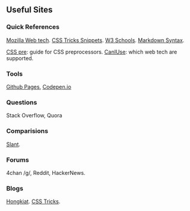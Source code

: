 ## Useful Sites

<!--[GitHub](https://github.com/)-->

### Quick References
[Mozilla Web tech](https://developer.mozilla.org/en-US/docs/Web). [CSS Tricks Snippets](https://css-tricks.com/snippets/css/). [W3 Schools](https://www.w3schools.com/tags/default.asp). [Markdown Syntax](http://daringfireball.net/projects/markdown/syntax). 

[CSS pre](https://csspre.com/): guide for CSS preprocessors. [CanIUse](https://caniuse.com/): which web tech are supported. 


### Tools
[Github Pages](https://pages.github.com/), [Codepen.io](https://codepen.io/)

<!--[Codenvy.io](https://codenvy.io/). [Git & Codenvy](https://codenvy.com/docs/user-guide/git-svn/index.html).-->

### Questions
Stack Overflow, Quora

### Comparisions
[Slant](https://www.slant.co/).

### Forums
4chan /g/, Reddit, HackerNews. 

### Blogs
[Hongkiat](http://www.hongkiat.com/blog/). [CSS Tricks](https://css-tricks.com).


